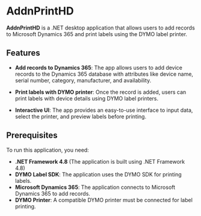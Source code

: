 # AddnPrintHD

**AddnPrintHD** is a .NET desktop application that allows users to add records to Microsoft Dynamics 365 and print labels using the DYMO label printer.

## Features

- **Add records to Dynamics 365**: The app allows users to add device records to the Dynamics 365 database with attributes like device name, serial number, category, manufacturer, and availability.
  
- **Print labels with DYMO printer**: Once the record is added, users can print labels with device details using DYMO label printers.

- **Interactive UI**: The app provides an easy-to-use interface to input data, select the printer, and preview labels before printing.

## Prerequisites

To run this application, you need:

- **.NET Framework 4.8** (The application is built using .NET Framework 4.8)
- **DYMO Label SDK**: The application uses the DYMO SDK for printing labels.
- **Microsoft Dynamics 365**: The application connects to Microsoft Dynamics 365 to add records.
- **DYMO Printer**: A compatible DYMO printer must be connected for label printing.
